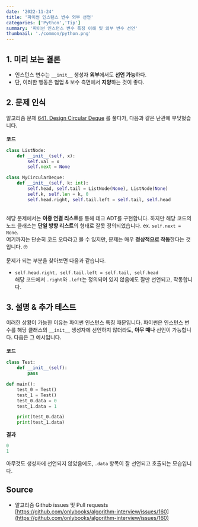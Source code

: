 ```yaml
---
date: '2022-11-24'
title: '파이썬 인스턴스 변수 외부 선언'
categories: ['Python','Tip']
summary: '파이썬 인스턴스 변수 특징 이해 및 외부 변수 선언'
thumbnail: './common/python.png'
---
```

## 1. 미리 보는 결론
- 인스턴스 변수는 `__init__` 생성자 **외부**에서도 **선언 가능**하다.
- 단, 이러한 행동은 협업 & 보수 측면에서 **지양**하는 것이 좋다.

## 2. 문제 인식
알고리즘 문제 [641. Design Circular Deque](https://yangdongs.web.app/leetcode-641-explanation/) 를 풀다가, 다음과 같은 난관에 부딪혔습니다.  
\
**코드**
```py
class ListNode:
    def __init__(self, x):
        self.val = x
        self.next = None

class MyCircularDeque:
    def __init__(self, k: int):
        self.head, self.tail = ListNode(None), ListNode(None)
        self.k, self.len = k, 0
        self.head.right, self.tail.left = self.tail, self.head
```
\
해당 문제에서는 **이중 연결 리스트**를 통해 데크 ADT를 구현합니다. 하지만 해당 코드의 노드 클래스는 **단일 방향 리스트**의 형태로 잘못 정의되었습니다. ex. `self.next = None`.  
여기까지는 단순히 코드 오타라고 볼 수 있지만, 문제는 매우 **정상적으로 작동**한다는 것입니다. 🙄  
\
문제가 되는 부분을 찾아보면 다음과 같습니다.  
- `self.head.right, self.tail.left = self.tail, self.head`  
해당 코드에서 `.right`와 `.left`는 정의되어 있지 않음에도 잘만 선언되고, 작동합니다.  

## 3. 설명 & 추가 테스트
이러한 상황이 가능한 이유는 파이썬 인스턴스 특징 때문입니다. 파이썬은 인스턴스 변수를 해당 클래스의 `__init__` 생성자에 선언하지 않더라도, **아무 때나** 선언이 가능합니다. 다음은 그 예시입니다.  
\
**코드**
```py
class Test:
    def __init__(self):
        pass

def main():
    test_0 = Test()
    test_1 = Test()
    test_0.data = 0
    test_1.data = 1

    print(test_0.data)
    print(test_1.data)
```
**결과**
```py
0
1
```
아무것도 생성자에 선언되지 않았음에도, `.data` 항목이 잘 선언되고 호출되는 모습입니다.

## Source

- 알고리즘 Github issues 및 Pull requests  
  [https://github.com/onlybooks/algorithm-interview/issues/160](https://github.com/onlybooks/algorithm-interview/issues/160)
